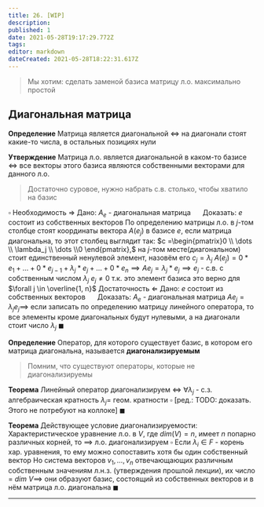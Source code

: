```yaml
---
title: 26. [WIP]
description: 
published: 1
date: 2021-05-28T19:17:29.772Z
tags: 
editor: markdown
dateCreated: 2021-05-28T18:22:31.617Z
---
```


> Мы хотим: сделать заменой базиса матрицу л.о. максимально простой

## Диагональная матрица

**Определение** Матрица является диагональной $\iff$ на диагонали стоят какие-то числа, в остальных позициях нули

**Утверждение** Матрица л.о. является диагональной в каком-то базисе $\iff$ все векторы этого базиса являются собственными векторами для данного л.о.

> Достаточно суровое, нужно набрать с.в. столько, чтобы хватило на базис

$\square$
Необходимость $\Rightarrow$
Дано: $A_e$ - диагональная матрица $\quad$ Доказать: $e$ состоит из собственных векторов
По определению матрицы л.о. в $j$-том столбце стоят координаты вектора $A(e_j)$ в базисе $e$, если матрица диагональна, то этот столбец выглядит так: $c =\begin{pmatrix}0 \\ \dots \\ \lambda_j \\ \dots \\0 \end{pmatrix},$ на $j$-том месте(диагональном) стоит единственный ненулевой элемент, назовём его $c_j = \lambda_j$
$A(e_j) = 0*e_1 + \dots + 0*e_{j-1} + \lambda_j * e_j + \dots + 0*e_n \implies Ae_j = \lambda_j*e_j \implies e_j$ - с.в. с собственным числом $\lambda_j$
$e_j \ne 0$ т.к. это элемент базиса
это верно для $\forall j \in \overline{1, n}$
Достаточность $\Leftarrow$
Дано: $e$ состоит из собственных векторов $\quad$ Доказать: $A_e$ - диагональная матрица
$A e_j = \lambda_j e_j \implies$ если записать по определению матрицу линейного оператора, то все элементы кроме диагональных будут нулевыми, а на диагонали стоит число $\lambda_j \ \blacksquare$

**Определение** Оператор, для которого существует базис, в котором его матрица диагональна, называется **диагонализируемым**

> Помним, что существуют операторы, которые не диагонализируемы

**Теорема** Линейный оператор диагонализируем $\iff$ $\forall \lambda_j$ - с.з. алгебраическая кратность $\lambda_j =$ геом. кратности 
$\square$ [ред.: TODO: доказать. Этого не потребуют на коллоке] $\blacksquare$

**Теорема** Действующее условие диагонализируемости: Характеристическое уравнение л.о. в $V$, где $dim(V) = n$, имеет $n$ попарно различных корней, то $\implies$ л.о. диагонализируем
$\square$ Если $\lambda_i \in F$ - корень хар. уравнения, то ему можно сопоставить хотя бы один собственный вектор
Но система векторов $v_1, \dots, v_n$ отвечающающих различным собственным значениям л.н.з. (утверждения прошлой лекции), их число = $dim\ V \implies$ они образуют базис, состоящий из собственных векторов и в нём матрица л.о. диагональна $\blacksquare$



---